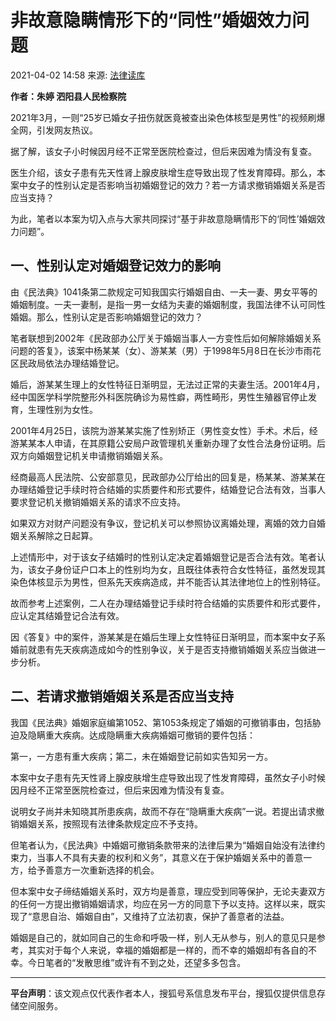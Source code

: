 # 非故意隐瞒情形下的“同性”婚姻效力问题

2021-04-02 14:58 来源: [法律读库](http://www.toutiao.com/item/6946451155304055303/)

**作者：朱婷 泗阳县人民检察院**

2021年3月，一则“25岁已婚女子扭伤就医竟被查出染色体核型是男性”的视频刷爆全网，引发网友热议。

据了解，该女子小时候因月经不正常至医院检查过，但后来因难为情没有复查。

医生介绍，该女子患有先天性肾上腺皮肤增生症导致出现了性发育障碍。那么，本案中女子的性别认定是否影响当初婚姻登记的效力？若一方请求撤销婚姻关系是否应当支持？

为此，笔者以本案为切入点与大家共同探讨“基于非故意隐瞒情形下的‘同性’婚姻效力问题”。

## 一、性别认定对婚姻登记效力的影响

由《民法典》1041条第二款规定可知我国实行婚姻自由、一夫一妻、男女平等的婚姻制度。一夫一妻制，是指一男一女结为夫妻的婚姻制度，我国法律不认可同性婚姻。那么，性别认定是否影响婚姻登记的效力？

笔者联想到2002年《民政部办公厅关于婚姻当事人一方变性后如何解除婚姻关系问题的答复》，该案中杨某某（女）、游某某（男）于1998年5月8日在长沙市雨花区民政局依法办理结婚登记。

婚后，游某某生理上的女性特征日渐明显，无法过正常的夫妻生活。2001年4月，经中国医学科学院整形外科医院确诊为易性癖，两性畸形，男性生殖器官停止发育，生理性别为女性。

2001年4月25日，该院为游某某实施了性别矫正（男性变女性）手术。术后，经游某某本人申请，在其原籍公安局户政管理机关重新办理了女性合法身份证明。后双方向婚姻登记机关申请撤销婚姻关系。

经商最高人民法院、公安部意见，民政部办公厅给出的回复是，杨某某、游某某在办理结婚登记手续时符合结婚的实质要件和形式要件，结婚登记合法有效，当事人要求登记机关撤销婚姻关系的请求不应支持。

如果双方对财产问题没有争议，登记机关可以参照协议离婚处理，离婚的效力自婚姻关系解除之日起算。

上述情形中，对于该女子结婚时的性别认定决定着婚姻登记是否合法有效。笔者认为，该女子身份证户口本上的性别均为女，且既往体表符合女性特征，虽然发现其染色体核显示为男性，但系先天疾病造成，并不能否认其法律地位上的性别特征。

故而参考上述案例，二人在办理结婚登记手续时符合结婚的实质要件和形式要件，应认定其结婚登记合法有效。

因《答复》中的案件，游某某是在婚后生理上女性特征日渐明显，而本案中女子系婚前就患有先天疾病造成如今的性别争议，关于是否支持撤销婚姻关系应当做进一步分析。

## 二、若请求撤销婚姻关系是否应当支持

我国《民法典》婚姻家庭编第1052、第1053条规定了婚姻的可撤销事由，包括胁迫及隐瞒重大疾病。达成隐瞒重大疾病婚姻可撤销的要件包括：

第一，一方患有重大疾病；第二，未在婚姻登记前如实告知另一方。

本案中女子患有先天性肾上腺皮肤增生症导致出现了性发育障碍，虽然女子小时候因月经不正常至医院检查过，但后来因难为情没有复查。

说明女子尚并未知晓其所患疾病，故而不存在“隐瞒重大疾病”一说。若提出请求撤销婚姻关系，按照现有法律条款规定应不予支持。

但笔者认为，《民法典》中婚姻可撤销条款带来的法律后果为“婚姻自始没有法律约束力，当事人不具有夫妻的权利和义务”，其意义在于保护婚姻关系中的善意一方，给予善意方一次重新选择的机会。

但本案中女子缔结婚姻关系时，双方均是善意，理应受到同等保护，无论夫妻双方的任何一方提出撤销婚姻请求，均应在另一方的同意下予以支持。这样以来，既实现了“意思自治、婚姻自由”，又维持了立法初衷，保护了善意者的法益。

婚姻是自己的，就如同自己的生命和呼吸一样，别人无从参与，别人的意见只是参考，其实对于每个人来说，幸福的婚姻都是一样的，而不幸的婚姻却有各自的不幸。今日笔者的“发散思维”或许有不到之处，还望多多包含。

---

**平台声明**：该文观点仅代表作者本人，搜狐号系信息发布平台，搜狐仅提供信息存储空间服务。